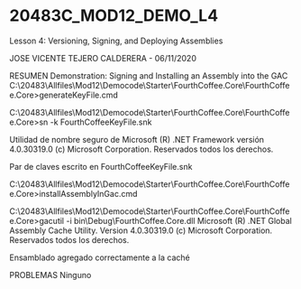 # 20483C_MOD12_DEMO_L4
Lesson 4: Versioning, Signing, and Deploying Assemblies

JOSE VICENTE TEJERO CALDERERA - 06/11/2020

RESUMEN
Demonstration: Signing and Installing an Assembly into the GAC
C:\20483\Allfiles\Mod12\Democode\Starter\FourthCoffee.Core\FourthCoffee.Core>generateKeyFile.cmd

C:\20483\Allfiles\Mod12\Democode\Starter\FourthCoffee.Core\FourthCoffee.Core>sn -k FourthCoffeeKeyFile.snk

Utilidad de nombre seguro de Microsoft (R) .NET Framework versión 4.0.30319.0
(c) Microsoft Corporation. Reservados todos los derechos.

Par de claves escrito en FourthCoffeeKeyFile.snk

C:\20483\Allfiles\Mod12\Democode\Starter\FourthCoffee.Core\FourthCoffee.Core>installAssemblyInGac.cmd

C:\20483\Allfiles\Mod12\Democode\Starter\FourthCoffee.Core\FourthCoffee.Core>gacutil -i bin\Debug\FourthCoffee.Core.dll
Microsoft (R) .NET Global Assembly Cache Utility.  Version 4.0.30319.0
(c) Microsoft Corporation. Reservados todos los derechos.

Ensamblado agregado correctamente a la caché

PROBLEMAS
Ninguno
